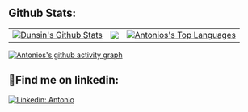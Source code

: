 ## Github Stats:

<table>
  <tr>
    <td>
       <a href="https://github.com/antoniohof"><img alt="Dunsin's Github Stats" src="https://github-readme-stats.vercel.app/api?username=antoniohof&show_icons=true&count_private=true&theme=react&hide_border=true&bg_color=1d2a3a" /></a>
    </td>
    <td>
       <a href="http://www.github.com/antoniohof"><img src="https://github-readme-streak-stats.herokuapp.com/?user=antoniohof&stroke=ffffff&background=1d2a3a&ring=5BCDEC&fire=5BCDEC&currStreakNum=ffffff&currStreakLabel=5BCDEC&sideNums=ffffff&sideLabels=ffffff&dates=ffffff&hide_border=true" /></a>
    </td>
    <td>
      <a href="https://github.com/antoniohof"><img alt="Antonios's Top Languages" src="https://github-readme-stats.vercel.app/api/top-langs/?username=antoniohof&langs_count=8&count_private=true&layout=compact&theme=react&hide_border=true&bg_color=1d2a3a"/></a>
    </td>
  </tr>
</table>


[![Antonios's github activity graph](https://github-readme-activity-graph.cyclic.app/graph?username=antoniohof&theme=dracula)](https://github.com/antoniohof/github-readme-activity-graph)


## 🚀Find me on linkedin:

[![Linkedin: Antonio](https://img.shields.io/badge/-Linkedin-blue?style=flat-square&logo=Linkedin&logoColor=white&link=https://www.linkedin.com/in/antoniohof/)](https://www.linkedin.com/in/antoniohof/)
